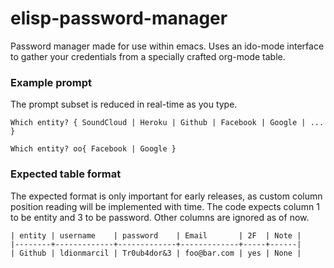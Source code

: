 # elisp-password-manager

Password manager made for use within emacs. Uses an ido-mode interface to gather your credentials from a specially crafted org-mode table. 

### Example prompt
The prompt subset is reduced in real-time as you type.
```
Which entity? { SoundCloud | Heroku | Github | Facebook | Google | ... }
```

```
Which entity? oo{ Facebook | Google }
```


### Expected table format
The expected format is only important for early releases, as custom column position reading will be implemented with time. The code expects column 1
to be entity and 3 to be password. Other columns are ignored as of now.
```
| entity | username    | password    | Email       | 2F  | Note |
|--------+-------------+-------------+-------------+-----+------|
| Github | ldionmarcil | Tr0ub4dor&3 | foo@bar.com | yes | None |

```